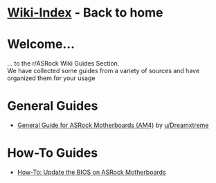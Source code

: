 # [Wiki-Index](/ASRockWiki) - Back to home

# **Welcome...**
... to the r/ASRock Wiki Guides Section.  
We have collected some guides from a variety of sources and have organized them for your usage

# **General Guides**

* [General Guide for ASRock Motherboards (AM4)](https://www.reddit.com/r/ASRock/comments/f8zf1k/my_guide_to_amd_ryzen_asrock_motherboard_problems/) by [u/Dreamxtreme](https://www.reddit.com/user/Dreamxtreme/)

# **How-To Guides**

* [How-To: Update the BIOS on ASRock Motherboards](guides/how_to_BIOS_update)